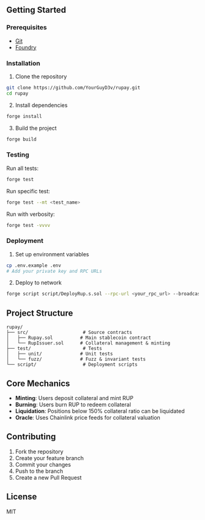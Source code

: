 ## Getting Started

### Prerequisites

- [Git](https://git-scm.com/)
- [Foundry](https://book.getfoundry.sh/)

### Installation

1. Clone the repository
```bash
git clone https://github.com/YourGuyD3v/rupay.git
cd rupay
```

2. Install dependencies
```bash
forge install
```

3. Build the project
```bash
forge build
```

### Testing

Run all tests:
```bash
forge test
```

Run specific test:
```bash
forge test --mt <test_name>
```

Run with verbosity:
```bash
forge test -vvvv
```

### Deployment

1. Set up environment variables
```bash
cp .env.example .env
# Add your private key and RPC URLs
```

2. Deploy to network
```bash
forge script script/DeployRup.s.sol --rpc-url <your_rpc_url> --broadcast
```

## Project Structure

```
rupay/
├── src/                    # Source contracts
│   ├── Rupay.sol          # Main stablecoin contract
│   └── RupIssuer.sol      # Collateral management & minting
├── test/                   # Tests
│   ├── unit/              # Unit tests
│   └── fuzz/              # Fuzz & invariant tests
└── script/                 # Deployment scripts
```

## Core Mechanics

- **Minting**: Users deposit collateral and mint RUP
- **Burning**: Users burn RUP to redeem collateral
- **Liquidation**: Positions below 150% collateral ratio can be liquidated
- **Oracle**: Uses Chainlink price feeds for collateral valuation

## Contributing

1. Fork the repository
2. Create your feature branch
3. Commit your changes
4. Push to the branch
5. Create a new Pull Request

## License

MIT